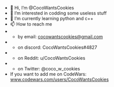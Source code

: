 - 👋 Hi, I’m @CocoWantsCookies
- 👀 I’m interested in codding some useless stuff
- 🌱 I’m currently learning python and c++
- 📫 How to reach me
-  - by email: cocowantscookies@gmail.com
-  - on discord: CocoWantsCookies#4827
-  - on Reddit: u/CocoWantsCookies
-  - on Twitter: @coco_w_cookies
- If you want to add me on CodeWars: www.codewars.com/users/CocoWantsCookies
